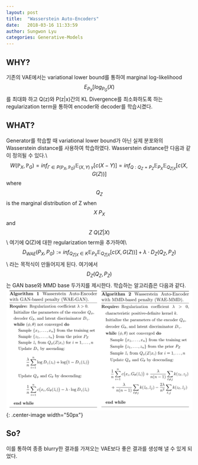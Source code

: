 ```yaml
---
layout: post
title:  "Wasserstein Auto-Encoders"
date:   2018-03-16 11:33:59
author: Sungwon Lyu
categories: Generative-Models
---
```

## WHY? 
기존의 VAE에서는 variational lower bound를 통하여 marginal log-likelihood $$E_{P_{X}}[log_{P_{G}}(X)$$를 최대화 하고 Q(z)와 P(z|x)간의 KL Divergence를 최소화하도록 하는 regularization term을 통하여 encoder와 decoder를 학습시켰다. 

## WHAT?
Generator를 학습할 때 variational lower bound가 아닌 실제 분포와의 Wasserstein distance를 사용하여 학습하였다. Wasserstein distance란 다음과 같이 정의될 수 있다.\\
$$W(\mathbb{P}_{X}, \mathbb{P}_{G}) = inf_{\Gamma \in P(\mathbb{P}_{X}, \mathbb{P}_{G})} \mathbb{E}_{(X,Y)~\gamma} [c(X - Y)] = inf_{Q: Q_{Z} = P_{Z}}\mathbb{E}_{P_{X}}\mathbb{E}_{Q_{Z|X}}[c(X,G(Z))]$$ 
where $$Q_{Z}$$ is the marginal distribution of Z when $$X ~ P_X$$ and $$Z ~ Q(Z|X)$$\\
여기에 Q(Z)에 대한 regularization term을 추가하여\\
$$D_{WAE}(P_X, P_G) := inf_{Q_{Z|X} \in K}\mathbb{E}_{P_{X}}\mathbb{E}_{Q_{Z|X}}[c(X,G(Z))] + \lambda \cdot D_Z(Q_Z, P_Z)$$\\
라는 목적식이 만들어지게 된다. 여기에서 $$D_Z(Q_Z, P_Z)$$는 GAN base와 MMD base 두가지를 제시한다. 학습하는 알고리즘은 다음과 같다. 
![img](/assets/images/wae.png){: .center-image width="50px"}

## So?
이를 통하여 종종 blurry한 결과를 가져오는 VAE보다 좋은 결과를 생성해 낼 수 있게 되었다. 